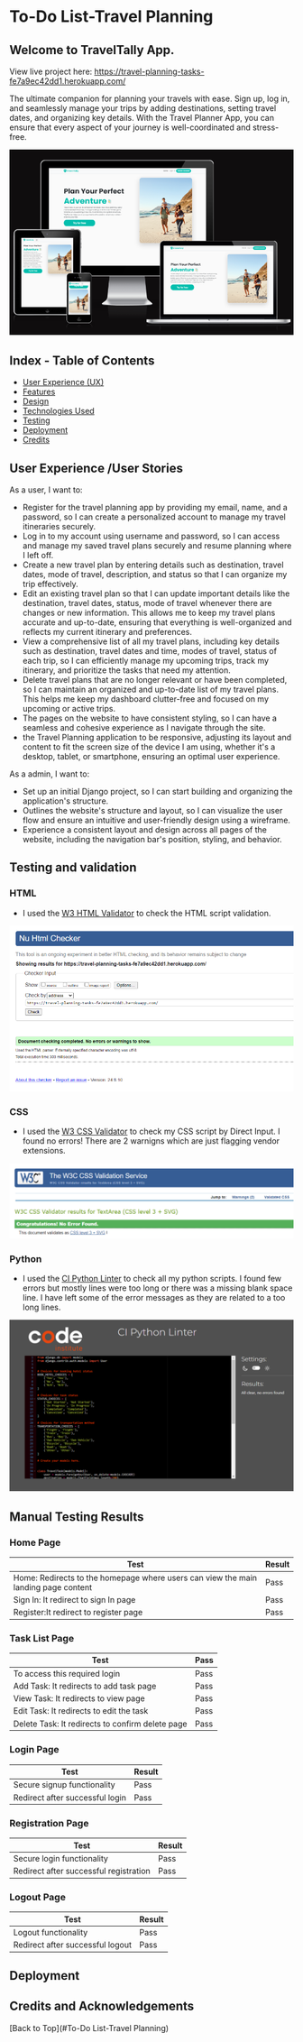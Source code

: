 # To-Do List-Travel Planning

## Welcome to TravelTally App.

View live project here: https://travel-planning-tasks-fe7a9ec42dd1.herokuapp.com/

The ultimate companion for planning your travels with ease. Sign up, log in, and seamlessly manage your trips by adding destinations, setting travel dates, and organizing key details. With the Travel Planner App, you can ensure that every aspect of your journey is well-coordinated and stress-free.

![Responsive Image](documentations/TravelTally_Responsive_Image.png)

## Index - Table of Contents

- [User Experience (UX) ](#user-experience-ux)
- [Features](#features)
- [Design](#design)
- [Technologies Used](#technologies-used)
- [Testing](#testing)
- [Deployment](#deployment)
- [Credits](#credits)

## User Experience /User Stories

As a user, I want to:

- Register for the travel planning app by providing my email, name, and a password, so I can create a personalized account to manage my travel itineraries securely.
- Log in to my account using username and password, so I can access and manage my saved travel plans securely and resume planning where I left off.
- Create a new travel plan by entering details such as destination, travel dates, mode of travel, description, and status so that I can organize my trip effectively.
- Edit an existing travel plan so that I can update important details like the destination, travel dates, status, mode of travel whenever there are changes or new information. This allows me to keep my travel plans accurate and up-to-date, ensuring that everything is well-organized and reflects my current itinerary and preferences.
- View a comprehensive list of all my travel plans, including key details such as destination, travel dates and time, modes of travel, status of each trip, so I can efficiently manage my upcoming trips, track my itinerary, and prioritize the tasks that need my attention.
- Delete travel plans that are no longer relevant or have been completed, so I can maintain an organized and up-to-date list of my travel plans. This helps me keep my dashboard clutter-free and focused on my upcoming or active trips.
- The pages on the website to have consistent styling, so I can have a seamless and cohesive experience as I navigate through the site.
- the Travel Planning application to be responsive, adjusting its layout and content to fit the screen size of the device I am using, whether it's a desktop, tablet, or smartphone, ensuring an optimal user experience.

As a admin, I want to:

- Set up an initial Django project, so I can start building and organizing the application's structure.
- Outlines the website's structure and layout, so I can visualize the user flow and ensure an intuitive and user-friendly design using a wireframe.
- Experience a consistent layout and design across all pages of the website, including the navigation bar's position, styling, and behavior.

## Testing and validation

### HTML

- I used the [W3 HTML Validator](https://validator.w3.org/) to check the HTML script validation.

![HTML Validator](documentations/TravelTally_HTML_Validator.png)

### CSS

- I used the [W3 CSS Validator](https://jigsaw.w3.org/css-validator/) to check my CSS script by Direct Input. I found no errors! There are 2 warnigns which are just flagging vendor extensions.

![CSS Validator](documentations/TravelTally_CSS_Validator.png)

### Python

- I used the [CI Python Linter](https://pep8ci.herokuapp.com/) to check all my python scripts. I found few errors but mostly lines were too long or there was a missing blank space line. I have left some of the error messages as they are related to a too long lines.

![Python Validator](documentations/TravelTally_Python_Validator.png)

## Manual Testing Results

### Home Page

| Test                                                                               | Result |
| ---------------------------------------------------------------------------------- | ------ |
| Home: Redirects to the homepage where users can view the main landing page content | Pass   |
| Sign In: It redirect to sign In page                                               | Pass   |
| Register:It redirect to register page                                              | Pass   |

### Task List Page

| Test                                             | Pass |
| ------------------------------------------------ | ---- |
| To access this required login                    | Pass |
| Add Task: It redirects to add task page          | Pass |
| View Task: It redirects to view page             | Pass |
| Edit Task: It redirects to edit the task         | Pass |
| Delete Task: It redirects to confirm delete page | Pass |

### Login Page

| Test                            | Result |
| ------------------------------- | ------ |
| Secure signup functionality     | Pass   |
| Redirect after successful login | Pass   |

### Registration Page

| Test                                   | Result |
| -------------------------------------- | ------ |
| Secure login functionality             | Pass   |
| Redirect after successful registration | Pass   |

### Logout Page

| Test                             | Result |
| -------------------------------- | ------ |
| Logout functionality             | Pass   |
| Redirect after successful logout | Pass   |

## Deployment

## Credits and Acknowledgements

[Back to Top](#To-Do List-Travel Planning)

